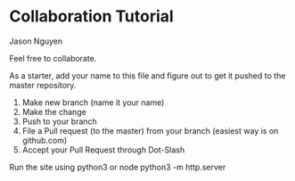 # Collaboration Tutorial
Jason Nguyen

Feel free to collaborate.

As a starter, add your name to this file and figure out to get it pushed to the master repository.

1. Make new branch (name it your name)
2. Make the change
3. Push to your branch
4. File a Pull request (to the master) from your branch (easiest way is on github.com)
5. Accept your Pull Request through Dot-Slash

Run the site using python3 or node
python3 -m http.server
